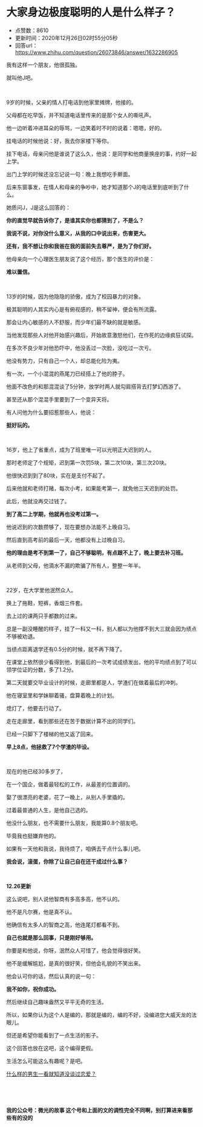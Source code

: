# 大家身边极度聪明的人是什么样子？
- 点赞数：8610
- 更新时间：2020年12月26日02时55分05秒
- 回答url：https://www.zhihu.com/question/26073846/answer/1632286905
<body>
 <p data-pid="QDvmmpw1">我有这样一个朋友，他很孤独。</p>
 <p data-pid="_a1apqbf">就叫他J吧。</p>
 <p class="ztext-empty-paragraph"><br></p>
 <p data-pid="PY_GZP19">9岁的时候，父亲的情人打电话到他家里摊牌，他接的。</p>
 <p data-pid="lHhZ_qnp">父母都在吃早饭，并不知道电话里传来的是那个女人的嘶吼声。</p>
 <p data-pid="byQenzdE">他一边听着冲进耳朵的辱骂，一边笑着时不时的说着：嗯嗯，好的。</p>
 <p data-pid="b_e3CnwI">挂电话的时候他说：好，我去你家楼下等你。</p>
 <p data-pid="KOC_xkLa">挂下电话，母亲问他是谁说了这么久，他说：是同学和他商量换座的事，约好一起上学。</p>
 <p data-pid="MSeM4swR">出门上学的时候还没忘记说一句：晚上我想吃手擀面。</p>
 <p data-pid="WrlJmWNe">后来东窗事发，在情人和母亲的争吵中，她才知道那个J的电话里到底听到了什么。</p>
 <p data-pid="3TM99ejM">她质问J，J是这么回答的：</p>
 <p data-pid="e2zDEXs0"><b>你的直觉早就告诉你了，是谁其实你也都猜到了，不是么？</b></p>
 <p data-pid="zYmJoxRO"><b>我说不说，对你没什么意义，从我的口中说出来，伤害更大。</b></p>
 <p data-pid="8vBygv6Z"><b>还有，我不想让你和我爸在我的面前失去尊严，是为了你们好。</b></p>
 <p data-pid="lS-vpeFT">他母亲向一个心理医生朋友说了这个经历，那个医生的评价是：</p>
 <p data-pid="dqCCpAtp"><b>难以置信。</b></p>
 <p class="ztext-empty-paragraph"><br></p>
 <p data-pid="Ely-JABg">13岁的时候，因为他隐隐的骄傲，成为了校园暴力的对象。</p>
 <p data-pid="FoJV28Iy">极其聪明的人其实内心是有俯视感的，稍不留神，便会有所流露。</p>
 <p data-pid="o8J4vfFl">那会让内心敏感的人不舒服，而少年们最不缺的就是敏感。</p>
 <p data-pid="bD1s1CwX">当他发现那些人对他开始感兴趣后，开始故意激怒他们，在作死的边缘疯狂试探。</p>
 <p data-pid="FAThfatV">在多次不良少年对他恐吓中，他没丢过一次脸，没吃过一次亏。</p>
 <p data-pid="xx6CkU3l">他没有势力，只有自己一个人，却总能化险为夷。</p>
 <p data-pid="N_8CpZJY">有一次，一个小混混的燕尾刀已经搭上了他的脖子。</p>
 <p data-pid="H4bYDqPH">他面不改色的和那混混谈了5分钟，放学时两人就勾肩搭背去打梦幻西游了。</p>
 <p data-pid="AqlSvMGz">甚至还从那个混混手里要到了一个变异天将。</p>
 <p data-pid="fdNdLzHn">有人问他为什么要招惹那些人，他说：</p>
 <p data-pid="YuxhQcHF"><b>挺好玩的。</b></p>
 <p class="ztext-empty-paragraph"><br></p>
 <p data-pid="10XH15Nv">16岁，他上了省重点，成为了班里唯一可以光明正大迟到的人。</p>
 <p data-pid="73w7P2fS">那时老师定了个规矩，迟到第一次罚5块，第二次10块，第三次20块。</p>
 <p data-pid="6FvENdme">他很快迟到到了80块，实在是支付不起了。</p>
 <p data-pid="7og4E8FU">后来他就和老师打赌，每次小考，如果能考第一，就免他三天迟到的处罚。</p>
 <p data-pid="J8Xf1Xtr">此后，他就没再交过钱了。</p>
 <p data-pid="K2jHzXKx"><b>到了高二上学期，他就再也没考过第一。</b></p>
 <p data-pid="lZ8O8Y2c">他说迟到的次数攒够了，现在要想办法能不上晚自习。</p>
 <p data-pid="TApO3lIi">然后直到高考前的最后一天，他都没有上过晚自习。</p>
 <p data-pid="EmGxPQ4I"><b>他的理由是考不到第一了，自己不够聪明，有点跟不上了，晚上要去补习班。</b></p>
 <p data-pid="LEnUARFw">从老师到父母，他滴水不漏的欺骗了所有人，整整一年半。</p>
 <p class="ztext-empty-paragraph"><br></p>
 <p data-pid="spRbJaHM">22岁，在大学里他泯然众人。</p>
 <p data-pid="V44L7S_P">换上了拖鞋，短裤，香烟三件套。</p>
 <p data-pid="_ex7xU_c">去上过的课两只手都数的过来。</p>
 <p data-pid="j_KlXveJ">总是一副没睡醒的样子，挂了一科又一科，别人都以为他撑不到大三就会因为绩点不够被劝退。</p>
 <p data-pid="kLCJd_Nc">当绩点距离退学还有0.5分的时候，就不再下降了。</p>
 <p data-pid="8Z8oc1Bm">在课堂上依然很少看得到他，到最后的一次考试成绩发出，他的平均绩点到了可以领学位证的分数，多了1.2分。</p>
 <p data-pid="CUYBWiVu">第二天就要交毕业设计的时候，走廊里都是人，学渣们在做着最后的冲刺。</p>
 <p data-pid="KkIn8HB9">他在寝室里和学妹聊着骚，盘算着晚上的计划。</p>
 <p data-pid="kl74vn4g">熄灯了，他要去行动了。</p>
 <p data-pid="xK5emI1K">走在走廊里，看到那些还在苦于数据计算不出的同学们。</p>
 <p data-pid="YBxIuDiv">已经一只脚下了楼梯的他又返了回来。</p>
 <p data-pid="x-GBYQic"><b>早上8点，他拯救了7个学渣的毕设。</b></p>
 <p class="ztext-empty-paragraph"><br></p>
 <p data-pid="Irej7SXD">现在的他已经30多岁了，</p>
 <p data-pid="bNQFXuQU">在一个国企，做着最轻松的工作，从最差的位置调的。</p>
 <p data-pid="3SpPfvqs">娶了很漂亮的老婆，花了一晚上，从别人手里撬的。</p>
 <p data-pid="wbN-halM">过着最普通的人生，是他自己选的。</p>
 <p data-pid="PhDcq8wd">他没什么朋友，也不需要什么朋友，我能算0.8个朋友吧。</p>
 <p data-pid="jbv-REqJ">毕竟我也挺嫌弃他的。</p>
 <p data-pid="q4jrOGHv">如果有一天他和我说，我待烦了，咱俩去干点什么事儿吧。</p>
 <p data-pid="LQ7I1NnD"><b>我会说，滚蛋，你除了让自己自在还干成过什么事？</b></p>
 <p class="ztext-empty-paragraph"><br></p>
 <p data-pid="wp0AbVaG"><b>12.26更新</b></p>
 <p data-pid="Tpvxkfdg">这么说吧，别人说他智商有多高多高，他不认的。</p>
 <p data-pid="RVuALHdo">他不是凡尔赛，他是真不认。</p>
 <p data-pid="FHQxMtr5">他确信有太多人的智商之高，他连尾灯都看不到。</p>
 <p data-pid="CahMpruP"><b>自己也就是那么回事，只是刚好够用。</b></p>
 <p data-pid="CgqOkANw">你要是和他说，你呀，泯然众人可惜了，他会觉得很好笑。</p>
 <p data-pid="cn4B22E7">他不是缓解尴尬，是真的很好笑，但他会礼貌的不笑出来。</p>
 <p data-pid="2GxJk81F">他会认可你的话，然后认真的说一句：</p>
 <p data-pid="N4h0WHDP"><b>我不如你，祝你成功。</b></p>
 <p data-pid="gth-Z_sh">然后继续自己趣味盎然又平平无奇的生活。</p>
 <p data-pid="gLewx6uZ">所以，如果你认为这个人是编的，那就是编的，编的不好，没编进您大威天龙的法眼儿。</p>
 <p data-pid="EPbzzeM8">但还是希望你能看到了一点生活的影子。</p>
 <p data-pid="aSnAX2_x">这个回答也放在这吧，这个编得更假。</p>
 <p data-pid="KikaLY-c">生活怎么可能这么有趣呢？是吧。</p><a href="https://www.zhihu.com/question/310431658/answer/1645838813" data-draft-node="block" data-draft-type="link-card" class="internal">什么样的男生一看就知道没谈过恋爱？</a>
 <p class="ztext-empty-paragraph"><br></p>
 <p class="ztext-empty-paragraph"><br></p>
 <p data-pid="ZKuaPgoA"><b>我的公众号：微光的故事 这个号和上面的文的调性完全不同啊，别打算进来看那些有的没的</b></p>
 <p></p>
 <p></p>
 <p></p>
 <p></p>
</body>